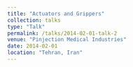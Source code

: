 ```yaml
---
title: "Actuators and Grippers"
collection: talks
type: "Talk"
permalink: /talks/2014-02-01-talk-2
venue: "Pinjection Medical Industries"
date: 2014-02-01
location: "Tehran, Iran"
---
```


